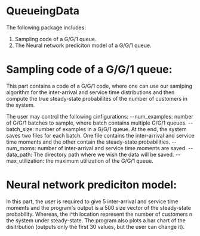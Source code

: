 # QueueingData

The following package includes:

1. Sampling code of a G/G/1 queue.
2. The Neural network prediciton model of a G/G/1 queue.


# Sampling code of a G/G/1 queue:
This part contains a code of a G/G/1 code, where one can use our samlping algorithm for the inter-arrival and service time distributions and then compute the true steady-state probabilites of the number of customers in the system. 


The user may control the following cinfigurations:
--num_examples: number of G/G/1 batches to sample, where batch contains multiple G/G/1 queues.
--batch_size: number of examples in a G/G/1 queue. At the end, the system saves two files for each batch. One file contains the inter-arrival and service time moments and the other contain the steady-state probabilities. 
--num_moms: number of inter-arrival and service time moments are saved.
--data_path: The directory path where we wish the data will be saved.
--max_utilization: the maximum utilization of the G/G/1 queue.

# Neural network prediciton model:
In this part, the user is required to give 5 inter-arrival and service time moments and the program's output is a 500 size vector of the steady-state probability. Whereas, the i^th location represent the number of customers n the system under steady-state. 
The program also plots a bar chart of the disitrbution (outputs only the first 30 values, but the user can change it).







